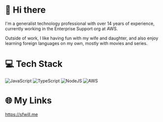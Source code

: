 # 👋 Hi there

I'm a generalist technology professional with over 14 years of experience, currently working in the Enterprise Support org at AWS.

Outside of work, I like having fun with my wife and daughter, and also enjoy learning foreign languages on my own, mostly with movies and series.

# 💻 Tech Stack
![JavaScript](https://img.shields.io/badge/javascript-%23323330.svg?style=for-the-badge&logo=javascript&logoColor=%23F7DF1E) ![TypeScript](https://img.shields.io/badge/typescript-%23007ACC.svg?style=for-the-badge&logo=typescript&logoColor=white) ![NodeJS](https://img.shields.io/badge/node.js-6DA55F?style=for-the-badge&logo=node.js&logoColor=white) ![AWS](https://img.shields.io/badge/AWS-%23FF9900.svg?style=for-the-badge&logo=amazon-aws&logoColor=white)

# 🌐 My Links
https://sfwill.me
